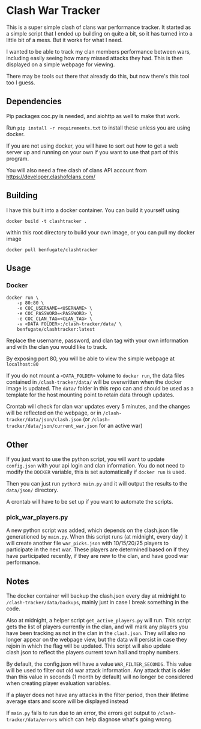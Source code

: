 # Clash War Tracker
This is a super simple clash of clans war performance tracker.
It started as a simple script that I ended up building on quite a bit,
so it has turned into a little bit of a mess. But it works for what I need.

I wanted to be able to track my clan members performance between wars, 
including easily seeing how many missed attacks they had.
This is then displayed on a simple webpage for viewing.

There may be tools out there that already do this, but now there's this tool too I guess.

## Dependencies
Pip packages coc.py is needed, and aiohttp as well to make that work.

Run  `pip install -r requirements.txt` to install these unless you are using docker.

If you are not using docker, you will have to sort out how to get a web server up
and running on your own if you want to use that part of this program.

You will also need a free clash of clans API account from https://developer.clashofclans.com/

## Building
I have this built into a docker container. You can build it yourself using

`docker build -t clashtracker .`

within this root directory to build your own image, or you can pull my docker image

`docker pull benfugate/clashtracker`

## Usage

### Docker
```
docker run \
    -p 80:80 \
    -e COC_USERNAME=<USERNAME> \
    -e COC_PASSWORD=<PASSWORD> \
    -e COC_CLAN_TAG=<CLAN_TAG> \
    -v <DATA FOLDER>:/clash-tracker/data/ \
    benfugate/clashtracker:latest
```

Replace the username, password, and clan tag with your own information and with the clan you would like to track.

By exposing port 80, you will be able to view the simple webpage at `localhost:80`

If you do not mount a `<DATA_FOLDER>` volume to `docker run`, the data files contained in `/clash-tracker/data/`
will be overwritten when the docker image is updated. The `data/` folder in this repo can and should be
used as a template for the host mounting point to retain data through updates.

Crontab will check for clan war updates every 5 minutes, and the changes will be reflected on the webpage, or in
`/clash-tracker/data/json/clash.json` (or `/clash-tracker/data/json/current_war.json` for an active war)

## Other

If you just want to use the python script, you will want to update `config.json`
with your api login and clan information. You do not need to modify the `DOCKER` variable, this is set automatically
if `docker run` is used.

Then you can just run `python3 main.py` and it will output the results to the `data/json/` directory.

A crontab will have to be set up if you want to automate the scripts.

### pick_war_players.py

A new python script was added, which depends on the clash.json file generationed by `main.py`.
When this script runs (at midnight, every day) it will create another file `war_picks.json` with 10/15/20/25 players to
participate in the next war. These players are determined based on if they have participated recently, if they are new
to the clan, and have good war performance.

## Notes

The docker container will backup the clash.json every day at midnight to 
`/clash-tracker/data/backups`, mainly just in case I break something in the code.

Also at midnight, a helper script `get_active_players.py` will run. This script gets the list of players
currently in the clan, and will mark any players you have been tracking as not in the clan in the `clash.json`.
They will also no longer appear on the webpage view, but the data will persist in case they rejoin in which the
flag will be updated. This script will also update clash.json to reflect the players current town hall and trophy numbers.

By default, the config.json will have a value `WAR_FILTER_SECONDS`. This value will be used
to filter out old war attack information. Any attack that is older than this value in seconds (1 month by default)
will no longer be considered when creating player evaluation variables.

If a player does not have any attacks in the filter period, then their lifetime average stars and score will be
displayed instead

If `main.py` fails to run due to an error, the errors get output to `/clash-tracker/data/errors`
which can help diagnose what's going wrong.